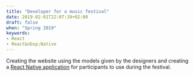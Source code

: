 ```yaml
---
title: "Developer for a music festival"
date: 2019-02-01T22:07:39+02:00
draft: false
when: "Spring 2019"
keywords: 
- React
- React&nbsp;Native
---
```


Creating the website using the models given by the designers and creating a [React Native application](https://play.google.com/store/apps/details?id=com.if18) for participants to use during the festival.